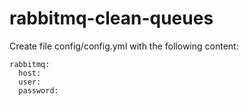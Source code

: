 # rabbitmq-clean-queues

Create file config/config.yml with the following content:
```
rabbitmq:
  host:
  user:
  password:
```
